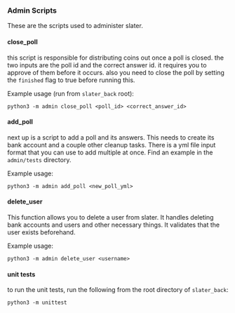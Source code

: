 ### Admin Scripts

These are the scripts used to administer slater.


#### close_poll

this script is responsible for distributing coins out once a poll is closed. the two inputs
are the poll id and the correct answer id. it requires you to approve of them before it occurs.
also you need to close the poll by setting the `finished` flag to true before running this.

Example usage (run from `slater_back` root):
```
python3 -m admin close_poll <poll_id> <correct_answer_id>
```

#### add_poll

next up is a script to add a poll and its answers. This needs to create its bank
account and a couple other cleanup tasks. There is a yml file input format that you can
use to add multiple at once. Find an example in the `admin/tests` directory.

Example usage:
```
python3 -m admin add_poll <new_poll_yml>
```

#### delete_user

This function allows you to delete a user from slater. It handles deleting bank accounts and
users and other necessary things. It validates that the user exists beforehand.

Example usage:
```
python3 -m admin delete_user <username>
```

#### unit tests

to run the unit tests, run the following from the root directory of
`slater_back`:

```
python3 -m unittest
```
